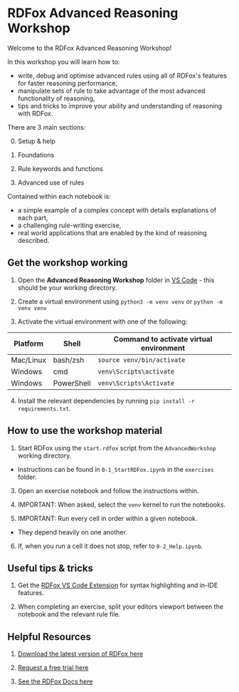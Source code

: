 # RDFox Advanced Reasoning Workshop

Welcome to the RDFox Advanced Reasoning Workshop!

In this workshop you will learn how to:
- write, debug and optimise advanced rules using all of RDFox's features for faster reasoning performance,
- manipulate sets of rule to take advantage of the most advanced functionality of reasoning,
- tips and tricks to improve your ability and understanding of reasoning with RDFox.

There are 3 main sections:

0. Setup & help

1. Foundations

2. Rule keywords and functions

3. Advanced use of rules

Contained within each notebook is:
- a simple example of a complex concept with details explanations of each part,
- a challenging rule-writing exercise,
- real world applications that are enabled by the kind of reasoning described.

## Get the workshop working

1. Open the **Advanced Reasoning Workshop** folder in [VS Code](https://code.visualstudio.com/) - this should be your working directory.

2. Create a virtual environment using `python3 -m venv venv` or `python -m venv venv`

3. Activate the virtual environment with one of the following:

| Platform | Shell | Command to activate virtual environment |
|----------|-------|-----------------------------------------|
| Mac/Linux | bash/zsh | `source venv/bin/activate` |
| Windows | cmd | `venv\Scripts\activate` |
| Windows | PowerShell | `venv\Scripts\Activate` |

4. Install the relevant dependencies by running `pip install -r requirements.txt`.

## How to use the workshop material

1. Start RDFox using the `start.rdfox` script from the `AdvancedWorkshop` working directory.

- Instructions can be found in `0-1_StartRDFox.ipynb` in the `exercises` folder.

3. Open an exercise notebook and follow the instructions within.

4. IMPORTANT: When asked, select the `venv` kernel to run the notebooks.

5. IMPORTANT: Run every cell in order within a given notebook.

- They depend heavily on one another.

6. If, when you run a cell it does not stop, refer to `0-2_Help.ipynb`.

## Useful tips & tricks

1. Get the [RDFox VS Code Extension](https://marketplace.visualstudio.com/items?itemName=rdfox.rdfox-rdf) for syntax highlighting and in-IDE features.

2. When completing an exercise, split your editors viewport between the notebook and the relevant rule file.

## Helpful Resources

1. [Download the latest version of RDFox here](https://www.oxfordsemantic.tech/download)

2. [Request a free trial here](https://www.oxfordsemantic.tech/free-trial)

3. [See the RDFox Docs here](https://docs.oxfordsemantic.tech)
